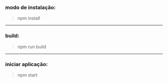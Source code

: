 ### modo de instalação:

> npm install

---

### build:

> npm run build

---

### iniciar aplicação:

> npm start
